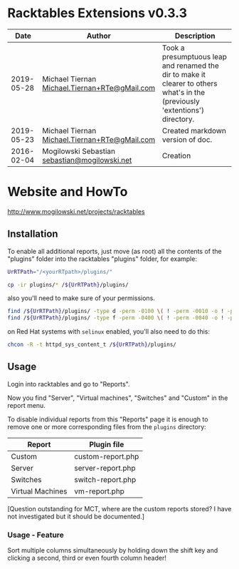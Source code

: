 Racktables Extensions v0.3.3
=====

| Date | Author | Description
|--- |--- |---
| 2019-05-28 | Michael Tiernan<br>Michael.Tiernan+RTe@gMail.com |	Took a presumptuous leap and renamed the dir to make it clearer to others what's in the (previously 'extentions') directory.
| 2019-05-23 | Michael Tiernan<br>Michael.Tiernan+RTe@gMail.com | Created markdown version of doc.|
| 2016-02-04 | Mogilowski Sebastian<br>sebastian@mogilowski.net | Creation |

# Website and HowTo
http://www.mogilowski.net/projects/racktables

## Installation

To enable all additional reports, just move (as root) all the contents of the "plugins" folder into the racktables "plugins" folder, for example:

~~~sh
UrRTPath="/<yourRTpath>/plugins/"

cp -ir plugins/* /${UrRTPath}/plugins/
~~~

also you'll need to make sure of your permissions.

~~~sh
find /${UrRTPath}/plugins/ -type d -perm -0100 \( ! -perm -0010 -o ! -perm -0001 \) -print0 | xargs -0 -r chmod a+rx
find /${UrRTPath}/plugins/ -type f -perm -0400 \( ! -perm -0040 -o ! -perm -0004 \) -print0 | xargs -0 -r chmod a+r
~~~

on Red Hat systems with `selinux` enabled, you'll also need to do this:

~~~sh
chcon -R -t httpd_sys_content_t /${UrRTPath}/plugins/ 
~~~

## Usage

Login into racktables and go to "Reports".

Now you find "Server", "Virtual machines", "Switches" and "Custom" in the report menu.

To disable individual reports from this "Reports" page it is enough to remove one or more corresponding files from the `plugins` directory:

| Report | Plugin file
|---|---
| Custom | custom-report.php
| Server | server-report.php
| Switches | switch-report.php
| Virtual Machines | vm-report.php

[Question outstanding for MCT, where are the custom reports stored? I have not investigated but it should be documented.]

### Usage - Feature

Sort multiple columns simultaneously by holding down the shift key and clicking a second, third or even fourth column header! 
